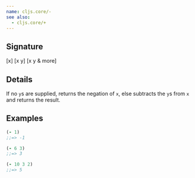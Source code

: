 ```yaml
---
name: cljs.core/-
see also:
  - cljs.core/+
---
```


## Signature
[x]
[x y]
[x y & more]


## Details

If no `y`s are supplied, returns the negation of `x`, else subtracts the `y`s
from `x` and returns the result.


## Examples

```clj
(- 1)
;;=> -1

(- 6 3)
;;=> 3

(- 10 3 2)
;;=> 5
```